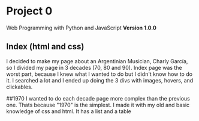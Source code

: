 # Project 0

Web Programming with Python and JavaScript
 **Version 1.0.0**

## Index (html and css)
I decided to make my page about an Argentinian Musician, Charly García, so I divided my page in 3 decades (70, 80 and 90).
Index page was the worst part, because I knew what I wanted to do but I didn't know how to do it. I searched a lot and I ended up doing the 3 divs with images, hovers, and clickables.

##1970
I wanted to do each decade page more complex than the previous one. Thats because "1970" is the simplest. I made it with my old and basic knowledge of css and html. It has a list and a table
